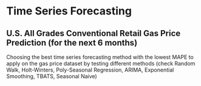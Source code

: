 # Time Series Forecasting
## U.S. All Grades Conventional Retail Gas Price Prediction (for the next 6 months)
Choosing the best time series forecasting method with the lowest MAPE to apply on the gas price dataset by testing different methods (check Random Walk, Holt-Winters, Poly-Seasonal Regression, ARIMA, Exponential Smoothing, TBATS, Seasonal Naive) 
